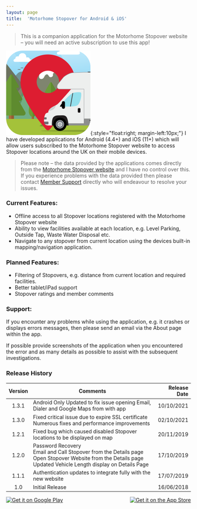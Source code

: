 ```yaml
---
layout: page
title:  'Motorhome Stopover for Android & iOS'
---
```

> This is a companion application for the Motorhome Stopover website – you will need an active subscription to use this app!

![motorhome stopover app icon](/assets/images/mhs_app_icon.png){:style="float:right; margin-left:10px;"}
I have developed applications for Android (4.4+) and iOS (11+) which will allow users subscribed to the Motorhome Stopover website to access Stopover locations around the UK on their mobile devices.

> Please note – the data provided by the applications comes directly from the <a href='https://www.motorhomestopover.co.uk/' target='_blank'>Motorhome Stopover website</a> and I have no control over this. If you experience problems with the data provided then please contact <a href='mail@motorhomestopover.co.uk' target='_blank'>Member Support</a> directly who will endeavour to resolve your issues.

### Current Features:

- Offline access to all Stopover locations registered with the Motorhome Stopover website
- Ability to view facilities available at each location, e.g. Level Parking, Outside Tap, Waste Water Disposal etc.
- Navigate to any stopover from current location using the devices built-in mapping/navigation application.

### Planned Features:

- Filtering of Stopovers, e.g. distance from current location and required facilities.
- Better tablet/iPad support
- Stopover ratings and member comments

### Support:

If you encounter any problems while using the application, e.g. it crashes or displays errors messages, then please send an email via the About page within the app.

If possible provide screenshots of the application when you encountered the error and as many details as possible to assist with the subsequent investigations.

### Release History

|Version|Comments|Release Date|
|:-----:|--------|-----------:|
|1.3.1|Android Only	Updated to fix issue opening Email, Dialer and Google Maps from with app|10/10/2021|
|1.3.0|Fixed critical issue due to expire SSL certificate<br>Numerous fixes and performance improvements|02/10/2021|
|1.2.1|Fixed bug which caused disabled Stopover locations to be displayed on map|20/11/2019|
|1.2.0|Password Recovery<br>Email and Call Stopover from the Details page<br>Open Stopover Website from the Details page<br>Updated Vehicle Length display on Details Page|17/10/2019|
|1.1.1|Authentication updates to integrate fully with the new website|17/07/2019|
|1.0|Initial Release|16/06/2018|

<a href="https://play.google.com/store/apps/details?id=com.onthefencedevelopment.mhs" target="_blank" style="float: left;">
    <img alt="Get it on Google Play" style="height: 100px" src="{{ '/assets/images/get-it-on-google-play.png' | relative_url }}"/>
</a>

<a href="https://apps.apple.com/us/app/motorhome-stopover/id1389793428" target="_blank" style="float: right;">
    <img alt="Get it on the App Store" style="height: 100px" src="{{ '/assets/images/get-it-on-app-store.svg' | relative_url }}"/>
</a>

<div style="clear: both;"></div>